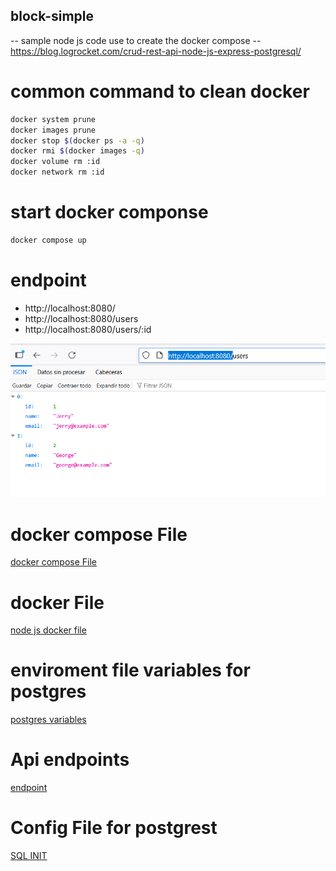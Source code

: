 ## block-simple

-- sample node js code use to create the docker compose
-- https://blog.logrocket.com/crud-rest-api-node-js-express-postgresql/

#  common command to clean docker


```bash
docker system prune
docker images prune
docker stop $(docker ps -a -q)
docker rmi $(docker images -q)
docker volume rm :id
docker network rm :id

```
#  start docker componse

```bash
docker compose up

```

# endpoint

- http://localhost:8080/
- http://localhost:8080/users
- http://localhost:8080/users/:id

![alt text](screenshots/image.png)

# docker compose File
[docker compose File](docker-compose.yml)

# docker File
[node js docker file](app/Dockerfile)

# enviroment file variables for postgres
[postgres variables](.env)

# Api endpoints
[endpoint](app/queries.js)

#  Config File for postgrest
[SQL INIT](config/init.sql)
